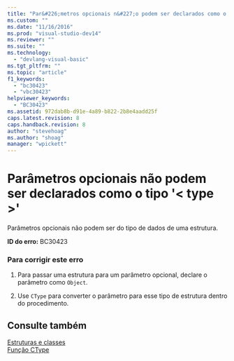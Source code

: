 ```yaml
---
title: "Par&#226;metros opcionais n&#227;o podem ser declarados como o tipo &#39;&lt; type &gt;&#39; | Microsoft Docs"
ms.custom: ""
ms.date: "11/16/2016"
ms.prod: "visual-studio-dev14"
ms.reviewer: ""
ms.suite: ""
ms.technology: 
  - "devlang-visual-basic"
ms.tgt_pltfrm: ""
ms.topic: "article"
f1_keywords: 
  - "bc30423"
  - "vbc30423"
helpviewer_keywords: 
  - "BC30423"
ms.assetid: 972dab8b-d91e-4a89-b822-2b8e4aadd25f
caps.latest.revision: 8
caps.handback.revision: 8
author: "stevehoag"
ms.author: "shoag"
manager: "wpickett"
---
```

# Par&#226;metros opcionais n&#227;o podem ser declarados como o tipo &#39;&lt; type &gt;&#39;
Parâmetros opcionais não podem ser do tipo de dados de uma estrutura.  
  
 **ID do erro:** BC30423  
  
### Para corrigir este erro  
  
1.  Para passar uma estrutura para um parâmetro opcional, declare o parâmetro como `Object`.  
  
2.  Use `CType` para converter o parâmetro para esse tipo de estrutura dentro do procedimento.  
  
## Consulte também  
 [Estruturas e classes](../../visual-basic/programming-guide/language-features/data-types/structures-and-classes.md)   
 [Função CType](../../visual-basic/language-reference/functions/ctype-function.md)